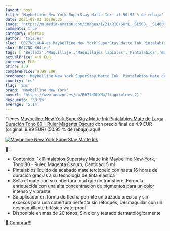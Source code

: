 ```yaml
---
layout: post
title: 'Maybelline New York SuperStay Matte Ink  al 50.95 % de rebaja'
date: 2021-09-03 10:06:35
image: 'https://m.media-amazon.com/images/I/21XR1C+GXrL._SL500_._SL400_.jpg'
comments: true
category: ofertas
author: 'tole.es'
slug: 'B077NDLXH4-es Maybelline New York SuperStay Matte Ink Pintalabios Mate...'
sku: 'B077NDLXH4-es'
tags: [ 'Belleza','Maquillaje','Maquillajes labiales','Pintalabios','maybelline','maybelline new york', ]
actualPrice: 4.9 EUR
currency: EUR
price: 4.9
comparePrice: 9.99 EUR
prodname: 'Maybelline New York SuperStay Matte Ink  Pintalabios Mate de Larga Duración  Tono 80 - Ruler  Magenta Oscuro'
country: 'es'
flag: '🇪🇸'
brand: 'Maybelline New York'
buyurl: 'https://www.amazon.es/dp/B077NDLXH4/?tag=tolees-21'
descuento: '50.95'
average: '5.14'
---
```


Tienes [Maybelline New York SuperStay Matte Ink  Pintalabios Mate de Larga Duración  Tono 80 - Ruler  Magenta Oscuro](https://www.amazon.es/dp/B077NDLXH4/?tag=tolees-21) con precio final de  4.9 EUR (original: 9.99 EUR) (50.95 %  de rebaja) aqui!

[![Maybelline New York SuperStay Matte Ink ](https://m.media-amazon.com/images/I/21XR1C+GXrL._SL500_._SL400_.jpg)](https://www.amazon.es/dp/B077NDLXH4/?tag=tolees-21)

🔎:

- Contenido: 1x Pintalabios Superstay Matte Ink Maybelline New-York, Tono 80 - Ruler, Magenta Oscuro, Cantidad: 5 ml
- Pintalabios líquido de acabado mate terciopelo con hasta 16 horas de duración gracias a su tecnología de tinta elástica
- Sella el mate con su cobertura total que no transfiere, Fórmula enriquecida con una alta concentración de pigmentos para un color intenso y vibrante
- Su aplicador en forma de flecha permite un trazado preciso y sin excesos para una cobertura perfecta sin retoques, Desmaquillar con un desmaquillante bifásico waterproof
- Disponible en más de 20 tonos, Sin olor y testado dermatológicamente

[🛒 Comprar!!!](https://www.amazon.es/dp/B077NDLXH4/?tag=tolees-21)
